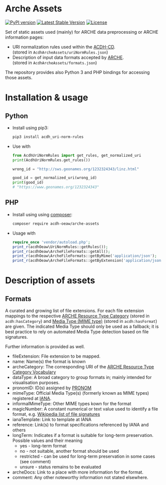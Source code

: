 # Arche Assets

[![PyPI version](https://badge.fury.io/py/acdh-uri-norm-rules.svg)](https://badge.fury.io/py/acdh-uri-norm-rules)
[![Latest Stable Version](https://poser.pugx.org/acdh-oeaw/arche-assets/v/stable)](https://packagist.org/packages/acdh-oeaw/arche-assets)
[![License](https://poser.pugx.org/acdh-oeaw/arche-assets/license)](https://packagist.org/packages/acdh-oeaw/arche-assets)

Set of static assets used (mainly) for ARCHE data preprocessing or ARCHE information pages:
* URI normalization rules used within the [ACDH-CD](https://www.oeaw.ac.at/acdh/).\
  (stored in `AcdhArcheAssets/uriNormRules.json`)
* Description of input data formats accepted by [ARCHE](https://arche.acdh.oeaw.ac.at).\
  (stored in `AcdhArcheAssets/formats.json`)

The repository provides also Python 3 and PHP bindings for accessing those assets.

# Installation & usage

## Python

* Install using pip3:
  ```bash
  pip3 install acdh_uri-norm-rules
  ```
* Use with
  ```Python
  from AcdhUriNormRules import get_rules, get_normalized_uri
  print(AcdhUriNormRules.get_rules())

  wrong_id = "http://sws.geonames.org/1232324343/linz.html"

  good_id = get_normalized_uri(wrong_id)
  print(good_id)
  # "https://www.geonames.org/1232324343"
  ```

## PHP

* Install using using [composer](https://getcomposer.org/doc/00-intro.md):
  ```bash
  composer require acdh-oeaw/arche-assets
  ```
* Usage with
  ```php
  require_once 'vendor/autoload.php';
  print_r(acdhOeaw\UriNormRules::getRules());
  print_r(acdhOeaw\ArcheFileFormats::getAll();
  print_r(acdhOeaw\ArcheFileFormats::getByMime('application/json');
  print_r(acdhOeaw\ArcheFileFormats::getByExtension('application/json');
  ```

# Description of assets

## Formats

A curated and growing list of file extensions. For each file extension mappings to the respective [ARCHE Resource Type Category]( 	https://vocabs.acdh.oeaw.ac.at/archecategory/Schema) (stored in `acdh:hasCategory`) and [Media Type (MIME type)](https://www.iana.org/assignments/media-types/media-types.xhtml) (stored in `acdh:hasFormat`) are given. The indicated Media Type should only be used as a fallback; it is best practice to rely on automated Media Type detection based on file signatures.

Further information is provided as well.

* fileExtension: File extension to be mapped.
* name: Name(s) the format is known
* archeCategory: The corresponding URI of the [ARCHE Resource Type Category Vocabulary](https://vocabs.acdh.oeaw.ac.at/archecategory/Schema)
* dataType: A broad category to group formats in; mainly intended for visualisation purposes.
* pronomID: ID(s) assigned by [PRONOM](http://www.nationalarchives.gov.uk/PRONOM/Default.aspx)
* mimeType: Official Media Type(s) (formerly known as MIME types) registered at [IANA](https://www.iana.org/assignments/media-types/media-types.xhtml).
* informalMimeType: Other MIME types kown for the format
* magicNumber: A constant numerical or text value used to identify a file format, e.g. [Wikipedia list of file signatures](https://en.wikipedia.org/wiki/List_of_file_signatures)
* ianaTemplate: Link to template at IANA
* reference: Link(s) to format specifications referenced by IANA and others
* longTerm: Indicates if a format is suitable for long-term preservation.\
  Possible values and their meaning
   * yes - long-term format
   * no - not suitable, another format should be used
   * restricted - can be used for long-term preservation in some cases (see comment)
   * unsure - status remains to be evaluated
* archeDocs: Link to a place with more information for the format.
* comment: Any other noteworthy information not stated elsewhere.
